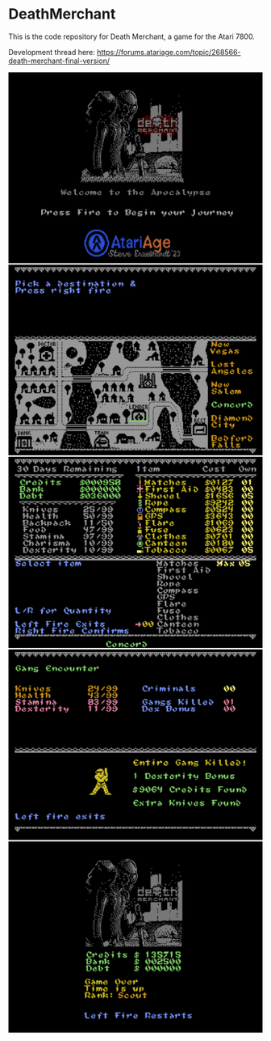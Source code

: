 # DeathMerchant
This is the code repository for Death Merchant, a game for the Atari 7800.

Development thread here:  https://forums.atariage.com/topic/268566-death-merchant-final-version/

<img><img src="https://github.com/AtariusMaximus/DeathMerchant/blob/main/DeathMerchant_Screenshot_01.png">
<img><img src="https://github.com/AtariusMaximus/DeathMerchant/blob/main/DeathMerchant_Screenshot_02.png">
<img><img src="https://github.com/AtariusMaximus/DeathMerchant/blob/main/DeathMerchant_Screenshot_04.png">
<img><img src="https://github.com/AtariusMaximus/DeathMerchant/blob/main/DeathMerchant_Screenshot_05.png">
<img><img src="https://github.com/AtariusMaximus/DeathMerchant/blob/main/DeathMerchant_Screenshot_24.png">
